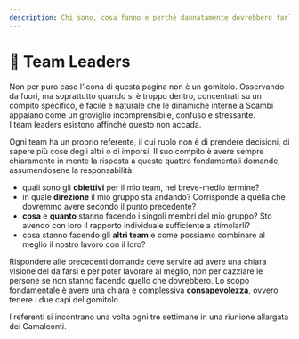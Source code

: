 ```yaml
---
description: Chi sono, cosa fanno e perché dannatamente dovrebbero farlo
---
```


# 🧶 Team Leaders

Non per puro caso l’icona di questa pagina non è un gomitolo. Osservando da fuori, ma soprattutto quando si è troppo dentro, concentrati su un compito specifico, è facile e naturale che le dinamiche interne a Scambi appaiano come un groviglio incomprensibile, confuso e stressante.\
I team leaders esistono affinché questo non accada.

Ogni team ha un proprio referente, il cui ruolo non è di prendere decisioni, di sapere più cose degli altri o di imporsi. Il suo compito è avere sempre chiaramente in mente la risposta a queste quattro fondamentali domande, assumendosene la responsabilità:

* quali sono gli **obiettivi** per il mio team, nel breve-medio termine?
* in quale **direzione** il mio gruppo sta andando? Corrisponde a quella che dovremmo avere secondo il punto precedente?
* **cosa** e **quanto** stanno facendo i singoli membri del mio gruppo? Sto avendo con loro il rapporto individuale sufficiente a stimolarli?
* cosa stanno facendo gli **altri team** e come possiamo combinare al meglio il nostro lavoro con il loro?

Rispondere alle precedenti domande deve servire ad avere una chiara visione del da farsi e per poter lavorare al meglio, non per cazziare le persone se non stanno facendo quello che dovrebbero. Lo scopo fondamentale è avere una chiara e complessiva **consapevolezza**, ovvero tenere i due capi del gomitolo.

I referenti si incontrano una volta ogni tre settimane in una riunione allargata dei Camaleonti.
